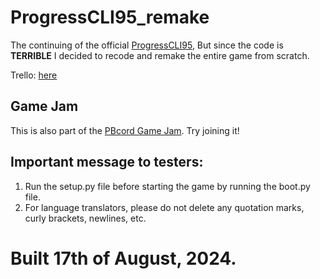 # ProgressCLI95_remake
The continuing of the official [ProgressCLI95](https://github.com/Delta-Code-Repository/ProgressCLI95), But since the code is **TERRIBLE** I decided to recode and remake the entire game from scratch.

Trello: [here](https://trello.com/b/af6IZl6X/progresscli-rewrite-stuff)

## Game Jam
This is also part of the [PBcord Game Jam](https://itch.io/jam/pbcord-game-jam). Try joining it!

## Important message to testers:
1. Run the setup.py file before starting the game by running the boot.py file.
2. For language translators, please do not delete any quotation marks, curly brackets, newlines, etc.

# Built 17th of August, 2024.
